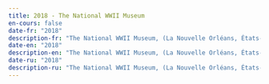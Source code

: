 ```yaml
---
title: 2018 - The National WWII Museum
en-cours: false
date-fr: "2018"
description-fr: "The National WWII Museum, (La Nouvelle Orléans, États-Unis)<br>« In Memory of what I Cannot Say »"
date-en: "2018"
description-en: "The National WWII Museum, (La Nouvelle Orléans, États-Unis)<br>« In Memory of what I Cannot Say »"
date-ru: "2018"
description-ru: "The National WWII Museum, (La Nouvelle Orléans, États-Unis)<br>« In Memory of what I Cannot Say »"
---
```

